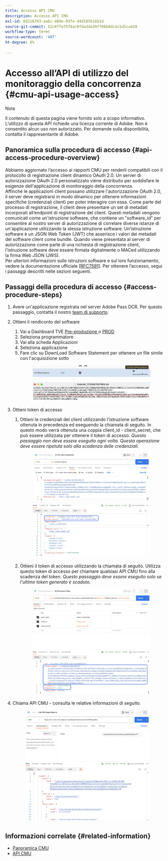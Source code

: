 ```yaml
---
title: Accesso API CMU
description: Accesso API CMU
exl-id: 8d216703-aabc-489e-93fe-d4d105616b1d
source-git-commit: 52c0ffe75f6ac9fda3da39ff08b0dc4c5d5ca428
workflow-type: tm+mt
source-wordcount: '407'
ht-degree: 0%

---
```


# Accesso all’API di utilizzo del monitoraggio della concorrenza {#cmu-api-usage-access}

>[!NOTE]
>
>Il contenuto di questa pagina viene fornito solo a scopo informativo. L’utilizzo di questa API richiede una licenza corrente di Adobe. Non è consentito alcun uso non autorizzato. Per domande sulla disponibilità, contatta il rappresentante di Adobe.

## Panoramica sulla procedura di accesso {#api-access-procedure-overview}

Abbiamo aggiornato l’accesso ai rapporti CMU per renderli compatibili con il protocollo di registrazione client dinamico OAuth 2.0. Un server di autorizzazione OAuth 2.0 personalizzato viene distribuito per soddisfare le esigenze dell&#39;applicazione di monitoraggio della concorrenza. \
Affinché le applicazioni client possano utilizzare l&#39;autorizzazione OAuth 2.0, il server deve registrarsi in modo dinamico per ottenere informazioni specifiche (credenziali client) per poter interagire con essa. Come parte del processo di registrazione, il client deve presentare un set di metadati incorporati all’endpoint di registrazione del client.
Questi metadati vengono comunicati come un&#39;istruzione software, che contiene un &quot;software_id&quot; per consentire al nostro server di autorizzazione di correlare diverse istanze di un&#39;applicazione utilizzando la stessa istruzione software.
Un’istruzione software è un JSON Web Token (JWT) che asserisce i valori dei metadati del software client come bundle. Quando viene presentata al server di autorizzazione come parte di una richiesta di registrazione client, l&#39;istruzione software deve essere firmata digitalmente o MACed utilizzando la firma Web JSON (JWS). \
Per ulteriori informazioni sulle istruzioni software e sul loro funzionamento, vedere la documentazione ufficiale <a href="https://datatracker.ietf.org/doc/html/rfc7591" target="_blank">[RFC7591]</a>.
Per ottenere l’accesso, segui i passaggi descritti nelle sezioni seguenti.

## Passaggi della procedura di accesso {#access-procedure-steps}

1. Avere un&#39;applicazione registrata nel server Adobe Pass DCR. Per questo passaggio, contatta il nostro [team di supporto](mailto:tve-support@adobe.com).
2. Ottieni il rendiconto del software
   1. Vai a Dashboard TVE <a href="https://console-preprod.auth.adobe.com/#!/" target="_blank"> Pre-produzione </a> o <a href="https://console.auth.adobe.com/" target="_blank">PROD</a>
   2. Seleziona programmatore
   3. Vai alla scheda Applicazioni
   4. Seleziona applicazione
   5. Fare clic su DownLoad Software Statement per ottenere un file simile con l&#39;acquisizione sotto
      <figure>
          <img src="assets/software_statement_1_download.png"
               alt="Scarica la dichiarazione del software">
       </figure>
      <figure>
          <img src="assets/software_statement_2.png"
               alt="Esempio di istruzioni software">
       </figure>

3. Ottieni token di accesso
   1. Ottieni le credenziali del client utilizzando l’istruzione software ottenuta in precedenza ed eseguendo la chiamata di seguito. In questo modo verrà ottenuta una coppia client_id - client_secret, che può essere utilizzata per ottenere il token di accesso.
      *Questo passaggio non deve essere eseguito ogni volta. Questa operazione deve essere ripetuta solo alla scadenza delle credenziali.*
      <figure>
          <img src="assets/dcr_request_1_get_client_credentials.png"
               alt="Ottieni credenziali client">
       </figure>

   2. Ottieni il token di accesso utilizzando la chiamata di seguito. Utilizza questo token di accesso per chiamare qualsiasi API CMU fino alla scadenza del token.
      *Questo passaggio deve essere eseguito solo se l&#39;ultimo token generato è scaduto.*
      <figure>
          <img src="assets/dcr_get_access_token_call.png"
               alt="Ottieni token di accesso">
       </figure>

4. Chiama API CMU - consulta le relative informazioni di seguito.
   <figure>
          <img src="assets/call_cmu_reports_sample.png"
               alt="Chiama API CMU">
       </figure>

## Informazioni correlate {#related-information}

* [Panoramica CMU](/help/concurrency-monitoring/cm-usage-reports.md)
* [API CMU](/help/concurrency-monitoring/cmu-api.md)
